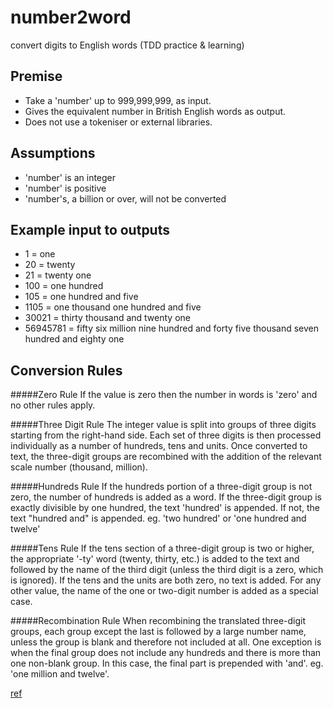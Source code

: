 # number2word
convert digits to English words (TDD practice &amp; learning)

## Premise 
* Take a 'number' up to 999,999,999, as input.
* Gives the equivalent number in British English words as output.
* Does not use a tokeniser or external libraries.

## Assumptions
* 'number' is an integer
* 'number' is positive
* 'number's, a billion or over, will not be converted

## Example input to outputs
* 1 = one
* 20 = twenty
* 21 = twenty one
* 100 = one hundred
* 105 = one hundred and five
* 1105 = one thousand one hundred and five
* 30021 = thirty thousand and twenty one
* 56945781 = fifty six million nine hundred and forty five thousand seven hundred and eighty one
 
  
## Conversion Rules
#####Zero Rule
 If the value is zero then the number in words is 'zero' and no other rules apply.

#####Three Digit Rule
 The integer value is split into groups of three digits starting from the right-hand side. 
 Each set of three digits is then processed individually as a number of hundreds, tens and units.
  Once converted to text, the three-digit groups are recombined with the addition of the relevant 
  scale number (thousand, million).

#####Hundreds Rule
 If the hundreds portion of a three-digit group is not zero, the number of hundreds is added as
  a word. If the three-digit group is exactly divisible by one hundred, the text 'hundred' is
   appended. If not, the text "hundred and" is appended. eg. 'two hundred' or 'one hundred and 
   twelve'

#####Tens Rule
 If the tens section of a three-digit group is two or higher, the appropriate '-ty' word 
 (twenty, thirty, etc.) is added to the text and followed by the name of the third digit 
 (unless the third digit is a zero, which is ignored). If the tens and the units are both zero,
  no text is added. For any other value, the name of the one or two-digit number is added as a 
  special case.

#####Recombination Rule
When recombining the translated three-digit groups, 
each group except the last is followed by a large number name, unless the group is 
blank and therefore not included at all. One exception is when the final group does not include 
any hundreds and there is more than one non-blank group. In this case, the final part is prepended 
with 'and'. eg. 'one million and twelve'.


[ref](http://www.blackwasp.co.uk)